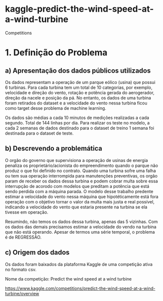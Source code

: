 # kaggle-predict-the-wind-speed-at-a-wind-turbine
 Competitions

# 1. Definição do Problema

## a) Apresentação dos dados públicos utilizados
Os dados representam a operação de um parque eólico (usina) que possui 6 turbinas. Para cada turbina tem um total de 10 categorias, por exemplo, velocidade e direção do vento, rotação e potência gerada do aerogerador, direção da nacele e posição da pá. No entanto, os dados de uma turbina foram retirados do dataset e a velocidade do vento nessa turbina ficou como target desse problema de machine learning.

Os dados são médias a cada 10 minutos de medições realizadas a cada segundo. Total de 144 linhas por dia. Para realizar os teste no modelo, a cada 2 semanas de dados destinado para o dataset de treino 1 semana foi destinada para o dataset de teste.

## b) Descrevendo a problemática
O orgão do governo que supervisiona a operação de usinas de energia penaliza os proprietário/acionista do empreendimento quando o parque não produz o que foi definido no contrato. Quando uma turbina sofre uma falha ou tem sua operação interrompida para manutenções preventivas, os orgão param de receber os dados dessa turbina e podem cobrar multa sobre essa interrupção de acorodo com modelos que preditam a potência que está sendo perdida com a máquina parada. O modelo desse trabalho predente estimar a velocidade do vento nessa máquina que hipotéticamente está fora operação com o objetivo tornar o valor da multa mais justa e real possível, indicando a velocidade do vento que estaria presente na turbina se ela tivesse em operação.

Resumindo, não temos os dados dessa turbina, apenas das 5 vizinhas. Com os dados das demais precisamos estimar a velocidade do vendo na turbina que não está operando. Apesar de termos uma série temporal, o problema é de REGRESSÃO.

## c) Origem dos dados
Os dados foram baixados da plataforma Kaggle de uma competição ativa no formato csv.

Nome da competição: Predict the wind speed at a wind turbine

https://www.kaggle.com/competitions/predict-the-wind-speed-at-a-wind-turbine/overview
